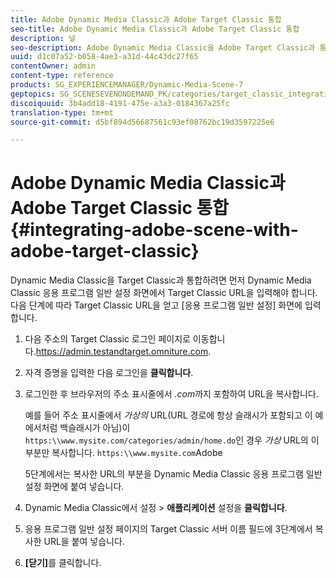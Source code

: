 ```yaml
---
title: Adobe Dynamic Media Classic과 Adobe Target Classic 통합
seo-title: Adobe Dynamic Media Classic과 Adobe Target Classic 통합
description: 널
seo-description: Adobe Dynamic Media Classic을 Adobe Target Classic과 통합하는 방법을 알아봅니다.
uuid: d1c07a52-b058-4ae3-a31d-44c43dc27f65
contentOwner: admin
content-type: reference
products: SG_EXPERIENCEMANAGER/Dynamic-Media-Scene-7
geptopics: SG_SCENESEVENONDEMAND_PK/categories/target_classic_integration
discoiquuid: 3b4add18-4191-475e-a3a3-0184367a25fc
translation-type: tm+mt
source-git-commit: d5bf894d56687561c93ef08762bc19d3597225e6

---
```



# Adobe Dynamic Media Classic과 Adobe Target Classic 통합{#integrating-adobe-scene-with-adobe-target-classic}

Dynamic Media Classic을 Target Classic과 통합하려면 먼저 Dynamic Media Classic 응용 프로그램 일반 설정 화면에서 Target Classic URL을 입력해야 합니다. 다음 단계에 따라 Target Classic URL을 얻고 [응용 프로그램 일반 설정] 화면에 입력합니다.

1. 다음 주소의 Target Classic 로그인 페이지로 이동합니다.https://admin.testandtarget.omniture.com.
1. 자격 증명을 입력한 다음 로그인을 **클릭합니다**.
1. 로그인한 후 브라우저의 주소 표시줄에서 *.com*&#x200B;까지 포함하여 URL을 복사합니다.

   예를 들어 주소 표시줄에서 *가상의* URL(URL 경로에 항상 슬래시가 포함되고 이 예에서처럼 백슬래시가 아님)이 `https:\\www.mysite.com/categories/admin/home.do`인 경우 *가상* URL의 이 부분만 복사합니다. `https:\\www.mysite.com`Adobe

   5단계에서는 복사한 URL의 부분을 Dynamic Media Classic 응용 프로그램 일반 설정 화면에 붙여 넣습니다.

1. Dynamic Media Classic에서 설정 > **애플리케이션** 설정을 **클릭합니다**.
1. 응용 프로그램 일반 설정 페이지의 Target Classic 서버 이름 필드에 3단계에서 복사한 URL을 붙여 넣습니다.
1. **[닫기]**&#x200B;를 클릭합니다.

